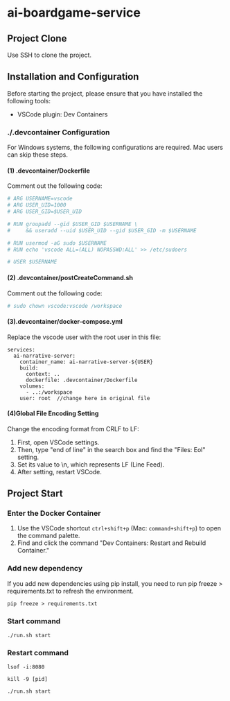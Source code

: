 # ai-boardgame-service
## Project Clone

Use SSH to clone the project.

## Installation and Configuration

Before starting the project, please ensure that you have installed the following tools:

- VSCode plugin: Dev Containers

### ./.devcontainer Configuration

For Windows systems, the following configurations are required. Mac users can skip these steps.

#### (1) .devcontainer/Dockerfile

Comment out the following code:

```bash
# ARG USERNAME=vscode
# ARG USER_UID=1000
# ARG USER_GID=$USER_UID

# RUN groupadd --gid $USER_GID $USERNAME \
#     && useradd --uid $USER_UID --gid $USER_GID -m $USERNAME

# RUN usermod -aG sudo $USERNAME
# RUN echo 'vscode ALL=(ALL) NOPASSWD:ALL' >> /etc/sudoers

# USER $USERNAME
```

#### (2) .devcontainer/postCreateCommand.sh

Comment out the following code:

```bash
# sudo chown vscode:vscode /workspace
```

#### (3).devcontainer/docker-compose.yml

Replace the vscode user with the root user in this file:

```
services:
  ai-narrative-server:
    container_name: ai-narrative-server-${USER}
    build:
      context: ..
      dockerfile: .devcontainer/Dockerfile
    volumes:
      - ..:/workspace
    user: root  //change here in original file 
```

#### (4)Global File Encoding Setting

Change the encoding format from CRLF to LF:

1. First, open VSCode settings.
2. Then, type "end of line" in the search box and find the "Files: Eol" setting.
3. Set its value to \n, which represents LF (Line Feed).
4. After setting, restart VSCode.

## Project Start

### Enter the Docker Container

1. Use the VSCode shortcut `ctrl+shift+p` (Mac: `command+shift+p`) to open the command palette.
2. Find and click the command "Dev Containers: Restart and Rebuild Container."

### Add new dependency

If you add new dependencies using pip install, you need to run pip freeze > requirements.txt to refresh the environment.

```
pip freeze > requirements.txt
```

### Start command

```
./run.sh start
```


### Restart command

```
lsof -i:8080

kill -9 [pid]

./run.sh start 
```